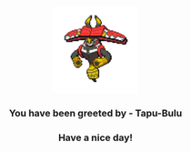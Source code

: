<p align="center">
            <img src="https://raw.githubusercontent.com/PokeAPI/sprites/master/sprites/pokemon/787.png" width="150" height="150">
          </p>
          <h3 align="center">You have been greeted by - <b>Tapu-Bulu</b></h3>
          <h3 align="center">Have a nice day!</h3>
        